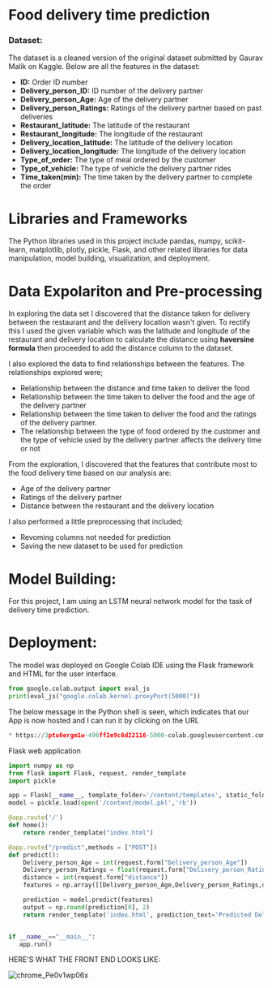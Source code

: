 
# Food delivery time prediction

### Dataset:
The dataset is a cleaned version of the original dataset submitted by Gaurav Malik on Kaggle. Below are all the features in the dataset:

- **ID:** Order ID number
- **Delivery_person_ID:** ID number of the delivery partner
- **Delivery_person_Age:** Age of the delivery partner
- **Delivery_person_Ratings:** Ratings of the delivery partner based on past deliveries
- **Restaurant_latitude:** The latitude of the restaurant
- **Restaurant_longitude:** The longitude of the restaurant
- **Delivery_location_latitude:** The latitude of the delivery location
- **Delivery_location_longitude:** The longitude of the delivery location
- **Type_of_order:** The type of meal ordered by the customer
- **Type_of_vehicle:** The type of vehicle the delivery partner rides
- **Time_taken(min):** The time taken by the delivery partner to complete the order



# Libraries and Frameworks

The Python libraries used in this project include pandas, numpy, scikit-learn, matplotlib, plotly, pickle, Flask, and other related libraries for data manipulation, model building, visualization, and deployment.

# Data Expolariton and Pre-processing

In exploring the data set I discovered that the distance taken for delivery between the restaurant and the delivery location wasn't given. To rectify this I used the given variable which was the latitude and longitude of the restaurant and delivery location to calculate the distance using **haversine formula** then proceeded to add the distance column to the dataset.

I also explored the data to find relationships between the features. The relationships explored were;

- Relationship between the distance and time taken to deliver the food
- Relationship between the time taken to deliver the food and the age of the delivery partner
- Relationship between the time taken to deliver the food and the ratings of the delivery partner.
- The relationship between the type of food ordered by the customer and the type of vehicle used by the delivery partner affects the delivery time or not

From the exploration, I discovered that the features that contribute most to the food delivery time based on our analysis are:

- Age of the delivery partner
- Ratings of the delivery partner
- Distance between the restaurant and the delivery location

I also performed a little preprocessing that included;

- Revoming columns not needed for prediction
- Saving the new dataset to be used for prediction

# Model Building:
For this project, I am using an LSTM neural network model for the task of delivery time prediction.

# Deployment:
The model was deployed on Google Colab IDE using the Flask framework and HTML for the user interface.

```python
from google.colab.output import eval_js
print(eval_js("google.colab.kernel.proxyPort(5000)"))
```
The below message in the Python shell is seen, which indicates that our App is now hosted and I can run it by clicking on the URL

```python
* https://3ptu6ergm1w-496ff2e9c6d22116-5000-colab.googleusercontent.com/
```

Flask web application

```python
import numpy as np
from flask import Flask, request, render_template
import pickle

app = Flask(__name__, template_folder='/content/templates', static_folder='/content/static')
model = pickle.load(open('/content/model.pkl','rb'))

@app.route('/')
def home():
    return render_template("index.html")

@app.route("/predict",methods = ["POST"])
def predict():
    Delivery_person_Age = int(request.form["Delivery_person_Age"])
    Delivery_person_Ratings = float(request.form["Delivery_person_Ratings"])
    distance = int(request.form["distance"])
    features = np.array([[Delivery_person_Age,Delivery_person_Ratings,distance]])

    prediction = model.predict(features)
    output = np.round(prediction[0], 2)
    return render_template('index.html', prediction_text='Predicted Delivery Time in Minutes = {}'.format(output))


if __name__=="__main__":
   app.run()
```

HERE'S WHAT THE FRONT END LOOKS LIKE:

![chrome_Pe0v1wp06x](https://github.com/MisterAare/delivery_time_prediction/assets/109184556/2c3cab6a-bd63-455a-823f-7bae2fb7c084)
